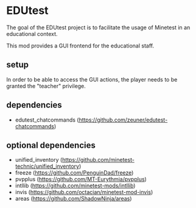 # EDUtest

The goal of the EDUtest project is to facilitate the usage of Minetest
in an educational context.

This mod provides a GUI frontend for the educational staff.

## setup

In order to be able to access the GUI actions, the player needs to be
granted the "teacher" privilege.

## dependencies

* edutest_chatcommands (https://github.com/zeuner/edutest-chatcommands)

## optional dependencies

* unified_inventory (https://github.com/minetest-technic/unified_inventory)
* freeze (https://github.com/PenguinDad/freeze)
* pvpplus (https://github.com/MT-Eurythmia/pvpplus)
* intllib (https://github.com/minetest-mods/intllib)
* invis (https://github.com/octacian/minetest-mod-invis)
* areas (https://github.com/ShadowNinja/areas)
